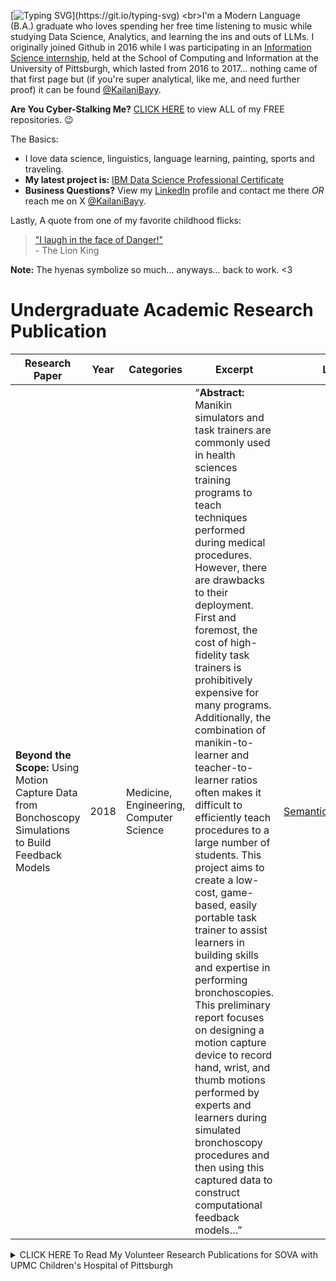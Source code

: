 [![Typing SVG](https://readme-typing-svg.demolab.com?font=Fira+Code&size=33&duration=2000&pause=1000&color=F718DC&background=FF496300&random=false&width=435&lines=Hi!+I'm+Kailani.)](https://git.io/typing-svg)
<br>I'm a Modern Language (B.A.) graduate who loves spending her free time listening to music while studying Data Science, Analytics, and learning the ins and outs of LLMs. I originally joined Github in 2016 while I was participating in an [Information Science internship](https://www.i3-inclusion.org/about/), held at the School of Computing and Information at the University of Pittsburgh, which lasted from 2016 to 2017... 
nothing came of that first page but (if you're super analytical, like me, and need further proof) it can be found [@KailaniBayy](https://github.com/KailaniBayy). 

**Are You Cyber-Stalking Me?** [CLICK HERE](https://github.com/KailaniBailey?tab=repositories) to view ALL of my FREE repositories. :wink:

The Basics:
-  I love data science, linguistics, language learning, painting, sports and traveling.
-  **My latest project is:** [IBM Data Science Professional Certificate](https://github.com/KailaniBailey/IBM-Data-Science-Professional-Certificate)
-  **Business Questions?** View my [LinkedIn](https://www.linkedin.com/in/kailanibayy) profile and contact me there *OR* reach me on X [@KailaniBayy](https://x.com/kailanibayy).  


Lastly, A quote from one of my favorite childhood flicks:
<br>
> ["I laugh in the face of Danger!"](https://youtu.be/FvZ649kW3jM?feature=shared) 
<br>- The Lion King <br>

**Note:** The hyenas symbolize so much... anyways... back to work. <3

# Undergraduate Academic Research Publication
| Research Paper | Year | Categories | Excerpt | Link |
| -------------- | ---- | ---------- | ------- | ---- |
| **Beyond the Scope:** Using Motion Capture Data from Bonchoscopy Simulations to Build Feedback Models | 2018 | Medicine, Engineering, Computer Science | “**Abstract:** Manikin simulators and task trainers are commonly used in health sciences training programs to teach techniques performed during medical procedures. However, there are drawbacks to their deployment. First and foremost, the cost of high-fidelity task trainers is prohibitively expensive for many programs. Additionally, the combination of manikin-to-learner and teacher-to-learner ratios often makes it difficult to efficiently teach procedures to a large number of students. This project aims to create a low-cost, game-based, easily portable task trainer to assist learners in building skills and expertise in performing bronchoscopies. This preliminary report focuses on designing a motion capture device to record hand, wrist, and thumb motions performed by experts and learners during simulated bronchoscopy procedures and then using this captured data to construct computational feedback models…” | [SemanticScholar.org](https://www.semanticscholar.org/paper/Beyond-the-Scope%3A-Using-Motion-Capture-Data-from-to-Babichenko-Grieve/98b6efaa314483241321c2a9d1ec83ea3c0d01aa) |

<details>
<summary>CLICK HERE To Read My Volunteer Research Publications for SOVA with UPMC Children's Hospital of Pittsburgh</summary>
<br>
- Stepping Away, 12.14.2017 https://sova.pitt.edu/educate-yourself-stepping-away/ <br>
- App Games for Anxiety, 10.25.2017 https://sova.pitt.edu/educate-yourself-app-games-for-anxiety/ <br>
- Journaling for Growth, 09.25.2017 https://sova.pitt.edu/be-positive-journaling-for-growth/ <br>
- Caira Lee on Self-Love, 07.05.2017 https://sova.pitt.edu/educate-yourself-caira-lee-on-self-love/ <br>
- The Benefits of Humming, 06.27.2017 https://sova.pitt.edu/educate-yourself-the-benefits-of-humming/ <br>
- Negative Effects of Social Media on Teens, 05.04.2017 https://sova.pitt.edu/social-media-guide-negative-effects-social-media-teenagers/
</details>

<!---
KailaniBailey/KailaniBailey is a ✨ special ✨ repository because its `README.md` (this file) appears on your GitHub profile.
You can click the Preview link to take a look at your changes.
--->
